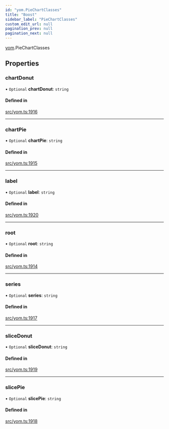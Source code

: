 ```yaml
---
id: "yom.PieChartClasses"
title: "Boost"
sidebar_label: "PieChartClasses"
custom_edit_url: null
pagination_prev: null
pagination_next: null
---
```


[yom](../namespaces/yom.md).PieChartClasses

## Properties

### chartDonut

• `Optional` **chartDonut**: `string`

#### Defined in

[src/yom.ts:1916](https://github.com/yolmio/boost/blob/5cada48/src/yom.ts#L1916)

___

### chartPie

• `Optional` **chartPie**: `string`

#### Defined in

[src/yom.ts:1915](https://github.com/yolmio/boost/blob/5cada48/src/yom.ts#L1915)

___

### label

• `Optional` **label**: `string`

#### Defined in

[src/yom.ts:1920](https://github.com/yolmio/boost/blob/5cada48/src/yom.ts#L1920)

___

### root

• `Optional` **root**: `string`

#### Defined in

[src/yom.ts:1914](https://github.com/yolmio/boost/blob/5cada48/src/yom.ts#L1914)

___

### series

• `Optional` **series**: `string`

#### Defined in

[src/yom.ts:1917](https://github.com/yolmio/boost/blob/5cada48/src/yom.ts#L1917)

___

### sliceDonut

• `Optional` **sliceDonut**: `string`

#### Defined in

[src/yom.ts:1919](https://github.com/yolmio/boost/blob/5cada48/src/yom.ts#L1919)

___

### slicePie

• `Optional` **slicePie**: `string`

#### Defined in

[src/yom.ts:1918](https://github.com/yolmio/boost/blob/5cada48/src/yom.ts#L1918)
